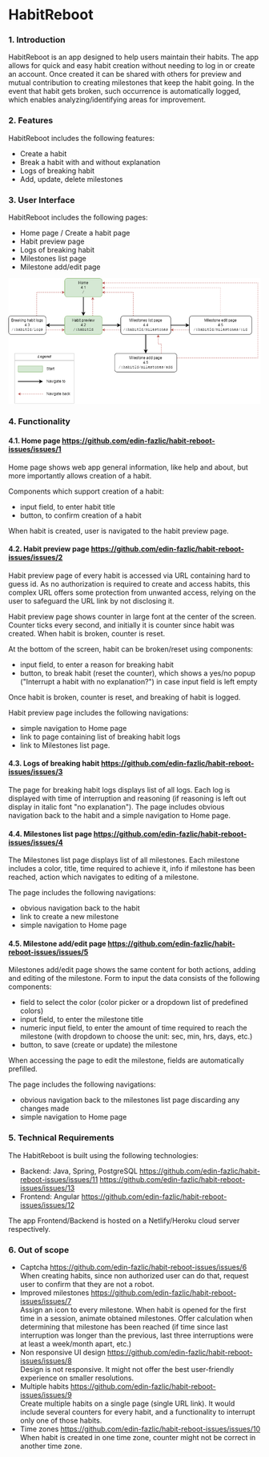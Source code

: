 # HabitReboot
### 1. Introduction
HabitReboot is an app designed to help users maintain their habits. The app allows for quick and easy habit creation without needing to log in or create an account. Once created it can be shared with others for preview and mutual contribution to creating milestones that keep the habit going. In the event that habit gets broken, such occurrence is automatically logged, which enables analyzing/identifying areas for improvement.

### 2. Features
HabitReboot includes the following features:
- Create a habit
- Break a habit with and without explanation
- Logs of breaking habit
- Add, update, delete milestones

### 3. User Interface
HabitReboot includes the following pages:
- Home page / Create a habit page
- Habit preview page
- Logs of breaking habit
- Milestones list page
- Milestone add/edit page

![alt text](https://github.com/edin-fazlic/habit-reboot-issues/blob/master/habitRebootSiteMap.drawio.png "SiteMap")

### 4. Functionality
#### 4.1. Home page https://github.com/edin-fazlic/habit-reboot-issues/issues/1
Home page shows web app general information, like help and about, but more importantly allows creation of a habit.

Components which support creation of a habit:
- input field, to enter habit title
- button, to confirm creation of a habit

When habit is created, user is navigated to the habit preview page.

#### 4.2. Habit preview page https://github.com/edin-fazlic/habit-reboot-issues/issues/2
Habit preview page of every habit is accessed via URL containing hard to guess id. As no authorization is required to create and access habits, this complex URL offers some protection from unwanted access, relying on the user to safeguard the URL link by not disclosing it.

Habit preview page shows counter in large font at the center of the screen. Counter ticks every second, and initially it is counter since habit was created. When habit is broken, counter is reset.

At the bottom of the screen, habit can be broken/reset using components:
- input field, to enter a reason for breaking habit
- button, to break habit (reset the counter), which shows a yes/no popup ("Interrupt a habit with no explanation?") in case input field is left empty

Once habit is broken, counter is reset, and breaking of habit is logged.

Habit preview page includes the following navigations:
- simple navigation to Home page
- link to page containing list of breaking habit logs
- link to Milestones list page.

#### 4.3. Logs of breaking habit https://github.com/edin-fazlic/habit-reboot-issues/issues/3
The page for breaking habit logs displays list of all logs. Each log is displayed with time of interruption and reasoning (if reasoning is left out display in italic font "no explanation"). The page includes obvious navigation back to the habit and a simple navigation to Home page.

#### 4.4. Milestones list page https://github.com/edin-fazlic/habit-reboot-issues/issues/4
The Milestones list page displays list of all milestones. Each milestone includes a color, title, time required to achieve it, info if milestone has been reached, action which navigates to editing of a milestone.

The page includes the following navigations:
- obvious navigation back to the habit
- link to create a new milestone
- simple navigation to Home page

#### 4.5. Milestone add/edit page https://github.com/edin-fazlic/habit-reboot-issues/issues/5
Milestones add/edit page shows the same content for both actions, adding and editing of the milestone. Form to input the data consists of the following components:
- field to select the color (color picker or a dropdown list of predefined colors)
- input field, to enter the milestone title
- numeric input field, to enter the amount of time required to reach the milestone (with dropdown to choose the unit: sec, min, hrs, days, etc.)
- button, to save (create or update) the milestone

When accessing the page to edit the milestone, fields are automatically prefilled.

The page includes the following navigations:
- obvious navigation back to the milestones list page discarding any changes made
- simple navigation to Home page

### 5. Technical Requirements
The HabitReboot is built using the following technologies:
- Backend: Java, Spring, PostgreSQL https://github.com/edin-fazlic/habit-reboot-issues/issues/11 https://github.com/edin-fazlic/habit-reboot-issues/issues/13
- Frontend: Angular https://github.com/edin-fazlic/habit-reboot-issues/issues/12

The app Frontend/Backend is hosted on a Netlify/Heroku cloud server respectively.

### 6. Out of scope
- Captcha https://github.com/edin-fazlic/habit-reboot-issues/issues/6  
When creating habits, since non authorized user can do that, request user to confirm that they are not a robot.
- Improved milestones https://github.com/edin-fazlic/habit-reboot-issues/issues/7  
Assign an icon to every milestone. When habit is opened for the first time in a session, animate obtained milestones. Offer calculation when determining that milestone has been reached (if time since last interruption was longer than the previous, last three interruptions were at least a week/month apart, etc.)
- Non responsive UI design https://github.com/edin-fazlic/habit-reboot-issues/issues/8  
Design is not responsive. It might not offer the best user-friendly experience on smaller resolutions.
- Multiple habits https://github.com/edin-fazlic/habit-reboot-issues/issues/9  
Create multiple habits on a single page (single URL link). It would include several counters for every habit, and a functionality to interrupt only one of those habits.
- Time zones https://github.com/edin-fazlic/habit-reboot-issues/issues/10  
When habit is created in one time zone, counter might not be correct in another time zone.
